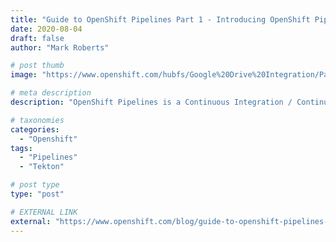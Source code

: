 ```yaml
---
title: "Guide to OpenShift Pipelines Part 1 - Introducing OpenShift Pipelines"
date: 2020-08-04
draft: false
author: "Mark Roberts"

# post thumb
image: "https://www.openshift.com/hubfs/Google%20Drive%20Integration/Part%201%20-%20Introducing%20OpenShift%20Pipelines.jpeg"

# meta description
description: "OpenShift Pipelines is a Continuous Integration / Continuous Delivery (CI/CD) solution based on the open source Tekton project."

# taxonomies
categories:
  - "Openshift"
tags:
  - "Pipelines"
  - "Tekton"

# post type
type: "post"

# EXTERNAL LINK
external: "https://www.openshift.com/blog/guide-to-openshift-pipelines-part-1-introducing-openshift-pipelines"
---
```

